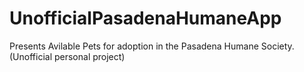# UnofficialPasadenaHumaneApp
Presents Avilable Pets for adoption in the Pasadena Humane Society.(Unofficial personal project)
